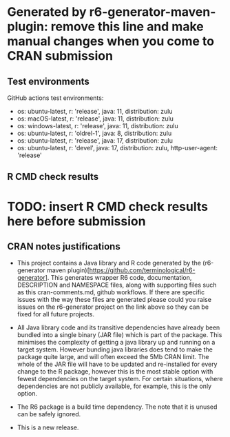 # Generated by r6-generator-maven-plugin: remove this line and make manual changes when you come to CRAN submission

## Test environments

GitHub actions test environments:
* os: ubuntu-latest, r: 'release', java: 11, distribution: zulu
* os: macOS-latest, r: 'release', java: 11, distribution: zulu
* os: windows-latest, r: 'release', java: 11, distribution: zulu
* os: ubuntu-latest, r: 'oldrel-1', java: 8, distribution: zulu
* os: ubuntu-latest, r: 'release', java: 17, distribution: zulu
* os: ubuntu-latest, r: 'devel', java: 17, distribution: zulu, http-user-agent: 'release'

## R CMD check results
# TODO: insert R CMD check results here before submission


## CRAN notes justifications

* This project contains a Java library and R code generated by the 
(r6-generator maven plugin)[https://github.com/terminological/r6-generator]. 
This generates wrapper R6 code, documentation, DESCRIPTION and NAMESPACE files, 
along with supporting files such as this cran-comments.md, github workflows. 
If there are specific issues with the way these files are generated please could 
you raise issues on the r6-generator project on the link above so they can be 
fixed for all future projects.

* All Java library code and its transitive dependencies have already been 
bundled into a single binary (JAR file) which is part of the package. This 
minimises the complexity of getting a java library up and running on a target
system. However bunding java libraries does tend to make the package quite 
large, and will often exceed the 5Mb CRAN limit. The whole of the JAR file 
will have to be updated and re-installed for every change to the R package, 
however this is the most stable option with fewest dependencies on the target 
system. For certain situations, where dependencies are not publicly available, 
for example, this is the only option.

* The R6 package is a build time dependency. The note that it is unused can be 
safely ignored.

* This is a new release.

